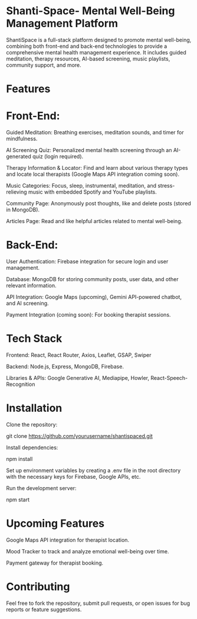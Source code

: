 # Shanti-Space- Mental Well-Being Management Platform
ShantiSpace is a full-stack platform designed to promote mental well-being, combining both front-end and back-end technologies to provide a comprehensive mental health management experience. It includes guided meditation, therapy resources, AI-based screening, music playlists, community support, and more.

# Features
# Front-End:

Guided Meditation: Breathing exercises, meditation sounds, and timer for mindfulness.

AI Screening Quiz: Personalized mental health screening through an AI-generated quiz (login required).

Therapy Information & Locator: Find and learn about various therapy types and locate local therapists (Google Maps API integration coming soon).

Music Categories: Focus, sleep, instrumental, meditation, and stress-relieving music with embedded Spotify and YouTube playlists.

Community Page: Anonymously post thoughts, like and delete posts (stored in MongoDB).

Articles Page: Read and like helpful articles related to mental well-being.

# Back-End:
User Authentication: Firebase integration for secure login and user management.

Database: MongoDB for storing community posts, user data, and other relevant information.

API Integration: Google Maps (upcoming), Gemini API-powered chatbot, and AI screening.

Payment Integration (coming soon): For booking therapist sessions.

# Tech Stack
Frontend: React, React Router, Axios, Leaflet, GSAP, Swiper

Backend: Node.js, Express, MongoDB, Firebase.

Libraries & APIs: Google Generative AI, Mediapipe, Howler, React-Speech-Recognition

# Installation
Clone the repository:

git clone https://github.com/yourusername/shantispaced.git

Install dependencies:

npm install

Set up environment variables by creating a .env file in the root directory with the necessary keys for Firebase, Google APIs, etc.

Run the development server:

npm start

# Upcoming Features
Google Maps API integration for therapist location.

Mood Tracker to track and analyze emotional well-being over time.

Payment gateway for therapist booking.

# Contributing
Feel free to fork the repository, submit pull requests, or open issues for bug reports or feature suggestions.
